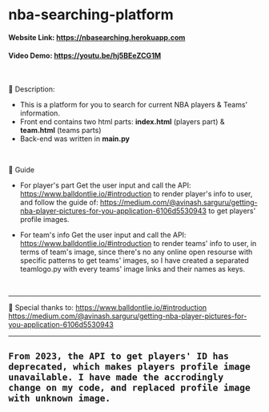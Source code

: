 # nba-searching-platform
#### Website Link: https://nbasearching.herokuapp.com<br />
#### Video Demo: https://youtu.be/hj5BEeZCG1M
  
<br>

:basketball: Description:
- This is a platform for you to search for current NBA players & Teams' information.
- Front end contains two html parts: **index.html** (players part) & **team.html** (teams parts)
- Back-end was written in **main.py**
  
<br>

:basketball: Guide 
- For player's part
Get the user input and call the API: https://www.balldontlie.io/#introduction to render player's info to user, and follow the guide of: https://medium.com/@avinash.sarguru/getting-nba-player-pictures-for-you-application-6106d5530943 to get players' profile images.

- For team's info
Get the user input and call the API: https://www.balldontlie.io/#introduction to render teams' info to user, in terms of team's image, since there's no any online open resourse with specific patterns to get teams' images, so I have created a separated teamlogo.py with every teams' image links and their names as keys.
  
<br>

--------------------------------------------------------------------------------------------------------------------------------------------------------------------
:basketball: Special thanks to:
https://www.balldontlie.io/#introduction
https://medium.com/@avinash.sarguru/getting-nba-player-pictures-for-you-application-6106d5530943


--------------------------------------------------------------------------------------------------------------------------------------------------------------------
```From 2023, the API to get players' ID has deprecated, which makes players profile image unavailable. I have made the accrodingly change on my code, and replaced profile image with unknown image.```
--------------------------------------------------------------------------------------------------------------------------------------------------------------------

